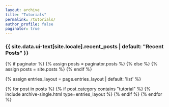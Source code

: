 ```yaml
---
layout: archive
title: "Tutorials"
permalink: /tutorials/
author_profile: false
paginator: true
---
```


<h3 class="archive__subtitle">{{ site.data.ui-text[site.locale].recent_posts | default: "Recent Posts" }}</h3>

{% if paginator %}
  {% assign posts = paginator.posts %}
{% else %}
  {% assign posts = site.posts %}
{% endif %}

{% assign entries_layout = page.entries_layout | default: 'list' %}
<div class="entries-{{ entries_layout }}">
  {% for post in posts %}
    {% if post.category contains "tutorial" %}
      {% include archive-single.html type=entries_layout %}
    {% endif %}
  {% endfor %}
</div>
